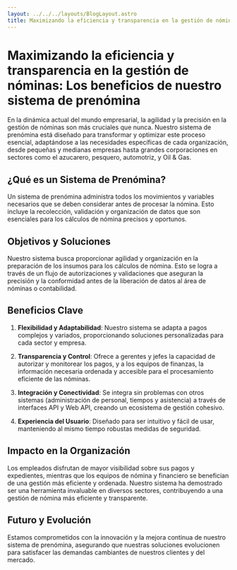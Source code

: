 ```yaml
---
layout: ../../../layouts/BlogLayout.astro
title: Maximizando la eficiencia y transparencia en la gestión de nóminas. Los beneficios de nuestro sistema de prenómina
---
```

# Maximizando la eficiencia y transparencia en la gestión de nóminas: Los beneficios de nuestro sistema de prenómina

En la dinámica actual del mundo empresarial, la agilidad y la precisión en la gestión de nóminas son más cruciales que nunca. Nuestro sistema de prenómina está diseñado para transformar y optimizar este proceso esencial, adaptándose a las necesidades específicas de cada organización, desde pequeñas y medianas empresas hasta grandes corporaciones en sectores como el azucarero, pesquero, automotriz, y Oil & Gas.

## ¿Qué es un Sistema de Prenómina?

Un sistema de prenómina administra todos los movimientos y variables necesarios que se deben considerar antes de procesar la nómina. Esto incluye la recolección, validación y organización de datos que son esenciales para los cálculos de nómina precisos y oportunos.

## Objetivos y Soluciones

Nuestro sistema busca proporcionar agilidad y organización en la preparación de los insumos para los cálculos de nómina. Esto se logra a través de un flujo de autorizaciones y validaciones que aseguran la precisión y la conformidad antes de la liberación de datos al área de nóminas o contabilidad.

## Beneficios Clave

1. **Flexibilidad y Adaptabilidad**: Nuestro sistema se adapta a pagos complejos y variados, proporcionando soluciones personalizadas para cada sector y empresa.

2. **Transparencia y Control**: Ofrece a gerentes y jefes la capacidad de autorizar y monitorear los pagos, y a los equipos de finanzas, la información necesaria ordenada y accesible para el procesamiento eficiente de las nóminas.

3. **Integración y Conectividad**: Se integra sin problemas con otros sistemas (administración de personal, tiempos y asistencia) a través de interfaces API y Web API, creando un ecosistema de gestión cohesivo.

4. **Experiencia del Usuario**: Diseñado para ser intuitivo y fácil de usar, manteniendo al mismo tiempo robustas medidas de seguridad.

## Impacto en la Organización

Los empleados disfrutan de mayor visibilidad sobre sus pagos y expedientes, mientras que los equipos de nómina y financiero se benefician de una gestión más eficiente y ordenada. Nuestro sistema ha demostrado ser una herramienta invaluable en diversos sectores, contribuyendo a una gestión de nómina más eficiente y transparente.

## Futuro y Evolución

Estamos comprometidos con la innovación y la mejora continua de nuestro sistema de prenómina, asegurando que nuestras soluciones evolucionen para satisfacer las demandas cambiantes de nuestros clientes y del mercado.
